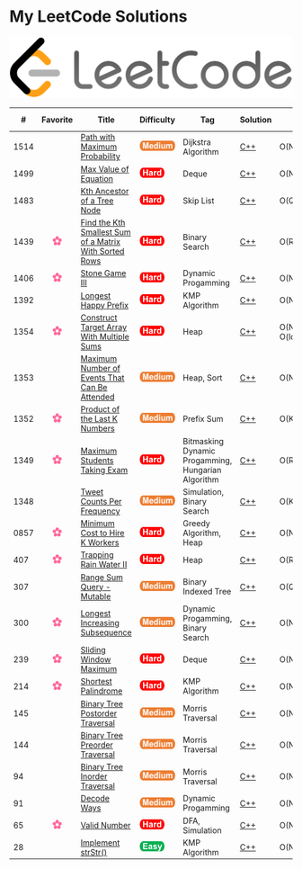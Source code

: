 # My LeetCode Solutions  
![cover](assets/cover.png)

| # | Favorite | Title | Difficulty | Tag | Solution | Time | Space | Special Trick |
|---| :------: | ----- | ---------- | --- | -------- | ---- | ----- | ------------- |
|1514||[Path with Maximum Probability](https://leetcode.com/problems/max-value-of-equation/) |<img src="assets/medium-icon.png" height="18">|Dijkstra Algorithm|[C++](cpp/1514)|O(NlogE)|O(N)||
|1499||[Max Value of Equation](https://leetcode.com/problems/max-value-of-equation/) |<img src="assets/hard-icon.png" height="18">|Deque|[C++](cpp/1499)|O(N)|O(N)|Monotonic List|
|1483||[Kth Ancestor of a Tree Node](https://leetcode.com/problems/kth-ancestor-of-a-tree-node/) |<img src="assets/hard-icon.png" height="18">|Skip List|[C++](cpp/1483)|O(Q * log(k))|O(n * log(H))|Skip List|
|1439|<img src="assets/favorite-icon.png" height="16">|[Find the Kth Smallest Sum of a Matrix With Sorted Rows](https://leetcode.com/problems/find-the-kth-smallest-sum-of-a-matrix-with-sorted-rows/) |<img src="assets/hard-icon.png" height="18">|Binary Search|[C++](cpp/1439)|O(RClog(R)log(C))|O(R)||
|1406|<img src="assets/favorite-icon.png" height="16">|[Stone Game III](https://leetcode.com/problems/stone-game-iii/) |<img src="assets/hard-icon.png" height="18">|Dynamic Progamming|[C++](cpp/1406)|O(N)|O(1)| Modulo in DP Array |
|1392||[Longest Happy Prefix](https://leetcode.com/problems/longest-happy-prefix/) |<img src="assets/hard-icon.png" height="18">|KMP Algorithm|[C++](cpp/1392)|O(N)|O(N)||
|1354|<img src="assets/favorite-icon.png" height="16">|[Construct Target Array With Multiple Sums](https://leetcode.com/problems/construct-target-array-with-multiple-sums/) |<img src="assets/hard-icon.png" height="18">|Heap|[C++](cpp/1354)|O(N) + O(logDlogN)|O(N)||
|1353||[Maximum Number of Events That Can Be Attended](https://leetcode.com/problems/maximum-number-of-events-that-can-be-attended/) |<img src="assets/medium-icon.png" height="18">|Heap, Sort|[C++](cpp/1353)|O(NlogN)|O(N)||
|1352|<img src="assets/favorite-icon.png" height="16">|[Product of the Last K Numbers](https://leetcode.com/problems/product-of-the-last-k-numbers/) |<img src="assets/medium-icon.png" height="18">|Prefix Sum|[C++](cpp/1352)|O(K)|O(K)||
|1349|<img src="assets/favorite-icon.png" height="16">|[Maximum Students Taking Exam](https://leetcode.com/problems/maximum-students-taking-exam/) |<img src="assets/hard-icon.png" height="18">|Bitmasking Dynamic Progamming, Hungarian Algorithm|[C++](cpp/1349)|O(R^2 * C^2)|O(RC)||
|1348||[Tweet Counts Per Frequency](https://leetcode.com/problems/tweet-counts-per-frequency/) |<img src="assets/medium-icon.png" height="18">|Simulation, Binary Search|[C++](cpp/1348)|O(K^2)|O(N)||
|0857|<img src="assets/favorite-icon.png" height="16">|[Minimum Cost to Hire K Workers](https://leetcode.com/problems/minimum-cost-to-hire-k-workers/) |<img src="assets/hard-icon.png" height="18">|Greedy Algorithm, Heap|[C++](cpp/857)|O(NlogN)|O(N)||
|407|<img src="assets/favorite-icon.png" height="16">|[Trapping Rain Water II](https://leetcode.com/problems/trapping-rain-water-ii/) |<img src="assets/hard-icon.png" height="18">|Heap|[C++](cpp/407)|O(RClog(RC))|O(RC)||
|307||[Range Sum Query - Mutable](https://leetcode.com/problems/range-sum-query-mutable/) |<img src="assets/medium-icon.png" height="18">|Binary Indexed Tree|[C++](cpp/307)|O(QlogN)|O(N)||
|300|<img src="assets/favorite-icon.png" height="16">|[Longest Increasing Subsequence](https://leetcode.com/problems/longest-increasing-subsequence/) |<img src="assets/medium-icon.png" height="18">|Dynamic Progamming, Binary Search|[C++](cpp/300)|O(NlogN)|O(N)||
|239|<img src="assets/favorite-icon.png" height="16">|[Sliding Window Maximum](https://leetcode.com/problems/sliding-window-maximum/) |<img src="assets/hard-icon.png" height="18">|Deque|[C++](cpp/239)|O(N)|O(N)||
|214|<img src="assets/favorite-icon.png" height="16">|[Shortest Palindrome](https://leetcode.com/problems/shortest-palindrome/) |<img src="assets/hard-icon.png" height="18">|KMP Algorithm|[C++](cpp/214)|O(N)|O(N)||
|145||[Binary Tree Postorder Traversal](https://leetcode.com/problems/binary-tree-postorder-traversal/submissions/) |<img src="assets/medium-icon.png" height="18">|Morris Traversal|[C++](cpp/145)|O(N)|O(1)|Morris Traversal|
|144||[Binary Tree Preorder Traversal](https://leetcode.com/problems/binary-tree-preorder-traversal/) |<img src="assets/medium-icon.png" height="18">|Morris Traversal|[C++](cpp/144)|O(N)|O(1)|Morris Traversal|
|94||[Binary Tree Inorder Traversal](https://leetcode.com/problems/binary-tree-inorder-traversal/) |<img src="assets/medium-icon.png" height="18">|Morris Traversal|[C++](cpp/94)|O(N)|O(1)|Morris Traversal|
|91||[Decode Ways](https://leetcode.com/problems/decode-ways/) |<img src="assets/medium-icon.png" height="18">|Dynamic Progamming|[C++](cpp/91)|O(N)|O(1)|Modulo in DP Array|
|65|<img src="assets/favorite-icon.png" height="16">|[Valid Number](https://leetcode.com/problems/valid-number/) |<img src="assets/hard-icon.png" height="18">|DFA, Simulation|[C++](cpp/65)|O(N)|O(1)||
|28||[Implement strStr()](https://leetcode.com/problems/implement-strstr/) |<img src="assets/easy-icon.png" height="18">|KMP Algorithm|[C++](cpp/28)|O(N)|O(M)||

